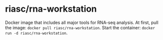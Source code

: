 # riasc/rna-workstation
Docker image that includes all major tools for RNA-seq analysis.
At first, pull the image:  `docker pull riasc/rna-workstation`.
Start the container: `docker run -d riasc/rna-workstation`. 
